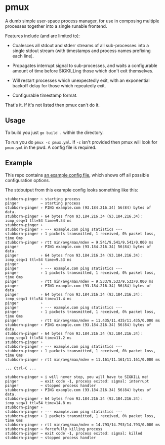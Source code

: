 # pmux

A dumb simple user-space process manager, for use in composing multiple
processes together into a single runable frontend.

Features include (and are limited to):

* Coalesces all stdout and stderr streams of all sub-processes into a single
  stdout stream (with timestamps and process names prefixing each line).

* Propagates interrupt signal to sub-processes, and waits a configurable amount
  of time before SIGKILLing those which don't exit themselves.

* Will restart processes which unexpectedly exit, with an exponential backoff
  delay for those which repeatedly exit.

* Configurable timestamp format.

That's it. If it's not listed then pmux can't do it.

## Usage

To build you just `go build .` within the directory.

To run you do `pmux -c pmux.yml`. If `-c` isn't provided then pmux will look for
`pmux.yml` in the pwd. A config file is required.

## Example

This repo contains [an example config file](pmux-example.yml), which shows off
all possible configuration options.

The stdoutput from this example config looks something like this:

```
stubborn-pinger ~ starting process
pinger          ~ starting process
stubborn-pinger › PING example.com (93.184.216.34) 56(84) bytes of data.
stubborn-pinger › 64 bytes from 93.184.216.34 (93.184.216.34): icmp_seq=1 ttl=54 time=9.54 ms
stubborn-pinger ›
stubborn-pinger › --- example.com ping statistics ---
stubborn-pinger › 1 packets transmitted, 1 received, 0% packet loss, time 0ms
stubborn-pinger › rtt min/avg/max/mdev = 9.541/9.541/9.541/0.000 ms
pinger          › PING example.com (93.184.216.34) 56(84) bytes of data.
pinger          › 64 bytes from 93.184.216.34 (93.184.216.34): icmp_seq=1 ttl=54 time=9.53 ms
pinger          ›
pinger          › --- example.com ping statistics ---
pinger          › 1 packets transmitted, 1 received, 0% packet loss, time 0ms
pinger          › rtt min/avg/max/mdev = 9.533/9.533/9.533/0.000 ms
pinger          › PING example.com (93.184.216.34) 56(84) bytes of data.
pinger          › 64 bytes from 93.184.216.34 (93.184.216.34): icmp_seq=1 ttl=54 time=11.4 ms
pinger          ›
pinger          › --- example.com ping statistics ---
pinger          › 1 packets transmitted, 1 received, 0% packet loss, time 0ms
pinger          › rtt min/avg/max/mdev = 11.435/11.435/11.435/0.000 ms
stubborn-pinger › PING example.com (93.184.216.34) 56(84) bytes of data.
stubborn-pinger › 64 bytes from 93.184.216.34 (93.184.216.34): icmp_seq=1 ttl=54 time=11.2 ms
stubborn-pinger ›
stubborn-pinger › --- example.com ping statistics ---
stubborn-pinger › 1 packets transmitted, 1 received, 0% packet loss, time 0ms
stubborn-pinger › rtt min/avg/max/mdev = 11.161/11.161/11.161/0.000 ms

... Ctrl-C ...

stubborn-pinger » i will never stop, you will have to SIGKILL me!
pinger          ~ exit code -1, process exited: signal: interrupt
pinger          ~ stopped process handler
stubborn-pinger › PING example.com (93.184.216.34) 56(84) bytes of data.
stubborn-pinger › 64 bytes from 93.184.216.34 (93.184.216.34): icmp_seq=1 ttl=54 time=14.8 ms
stubborn-pinger ›
stubborn-pinger › --- example.com ping statistics ---
stubborn-pinger › 1 packets transmitted, 1 received, 0% packet loss, time 0ms
stubborn-pinger › rtt min/avg/max/mdev = 14.793/14.793/14.793/0.000 ms
stubborn-pinger ~ forcefully killing process
stubborn-pinger ~ exit code -1, process exited: signal: killed
stubborn-pinger ~ stopped process handler
```
